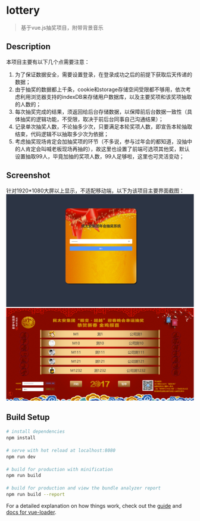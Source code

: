 # lottery

> 基于vue.js抽奖项目，附带背景音乐

## Description
本项目主要有以下几个点需要注意：
1. 为了保证数据安全，需要设置登录，在登录成功之后的前提下获取后天传递的数据；
2. 由于抽奖的数据都上千条，cookie和storage存储空间受限都不够用，依次考虑利用浏览器支持的indexDB来存储用户数据库，以及主要奖项和该奖项抽取的人数的；
3. 每次抽奖完成的结果，须返回给后台存储数据，以保障前后台数据一致性（具体抽奖的逻辑功能，不受限，取决于前后台同事自己沟通结果）；
4. 记录单次抽奖人数，不论抽多少次，只要满足本轮奖项人数，即宣告本轮抽取结束，代码逻辑不以抽取多少次为依据；
5. 考虑抽奖现场肯定会加抽奖项的环节（不多说，参与过年会的都知道，没抽中的人肯定会叫喊老板现场再抽的），故这里也设置了前端可选项其他奖，默认设置抽取99人，毕竟加抽的奖项人数，99人足够啦，这里也可灵活变动；

## Screenshot
针对1920*1080大屏以上显示，不适配移动端，以下为该项目主要界面截图：
![登录界面](screenshot/1.png)
![抽奖界面](screenshot/2.png)


## Build Setup

``` bash
# install dependencies
npm install

# serve with hot reload at localhost:8080
npm run dev

# build for production with minification
npm run build

# build for production and view the bundle analyzer report
npm run build --report
```

For a detailed explanation on how things work, check out the [guide](http://vuejs-templates.github.io/webpack/) and [docs for vue-loader](http://vuejs.github.io/vue-loader).
